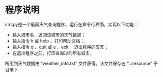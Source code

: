 # 程序说明
ch1.py是一个最简天气查询程序，运行在命令行界面，实现以下功能：

- 输入城市名，返回该城市的天气数据；
- 输入指令 h 或 help ，打印帮助文档；,
- 输入指令 q 、quit 或 e 、exit ，退出程序的交互；
- 在退出程序之前，打印查询过的所有城市。

所用到天气数据由 “weather_info.txt” 文件获得。该文件保存在 “../resource” 子目录下

